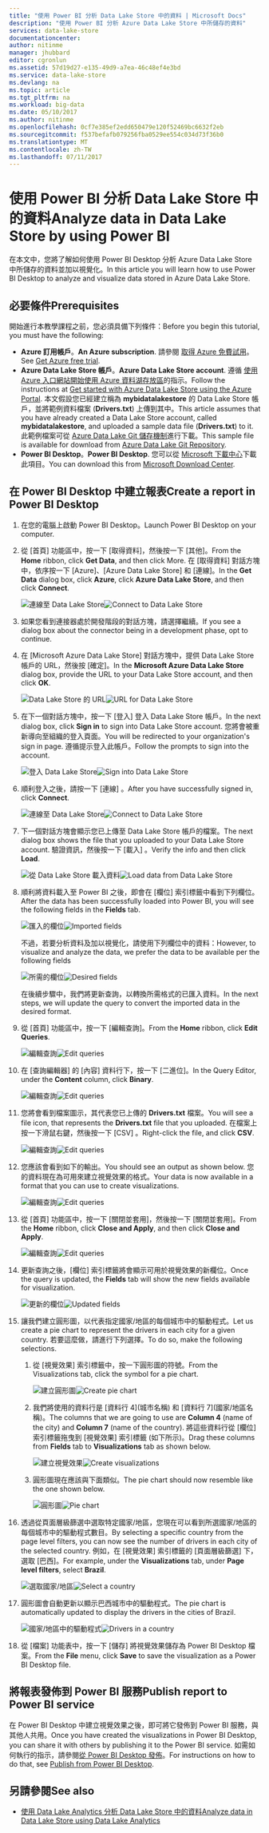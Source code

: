 ```yaml
---
title: "使用 Power BI 分析 Data Lake Store 中的資料 | Microsoft Docs"
description: "使用 Power BI 分析 Azure Data Lake Store 中所儲存的資料"
services: data-lake-store
documentationcenter: 
author: nitinme
manager: jhubbard
editor: cgronlun
ms.assetid: 57d19d27-e135-49d9-a7ea-46c48ef4e3bd
ms.service: data-lake-store
ms.devlang: na
ms.topic: article
ms.tgt_pltfrm: na
ms.workload: big-data
ms.date: 05/10/2017
ms.author: nitinme
ms.openlocfilehash: 0cf7e385ef2edd650479e120f52469bc6632f2eb
ms.sourcegitcommit: f537befafb079256fba0529ee554c034d73f36b0
ms.translationtype: MT
ms.contentlocale: zh-TW
ms.lasthandoff: 07/11/2017
---
```

# <a name="analyze-data-in-data-lake-store-by-using-power-bi"></a><span data-ttu-id="d63b7-103">使用 Power BI 分析 Data Lake Store 中的資料</span><span class="sxs-lookup"><span data-stu-id="d63b7-103">Analyze data in Data Lake Store by using Power BI</span></span>
<span data-ttu-id="d63b7-104">在本文中，您將了解如何使用 Power BI Desktop 分析 Azure Data Lake Store 中所儲存的資料並加以視覺化。</span><span class="sxs-lookup"><span data-stu-id="d63b7-104">In this article you will learn how to use Power BI Desktop to analyze and visualize data stored in Azure Data Lake Store.</span></span>

## <a name="prerequisites"></a><span data-ttu-id="d63b7-105">必要條件</span><span class="sxs-lookup"><span data-stu-id="d63b7-105">Prerequisites</span></span>
<span data-ttu-id="d63b7-106">開始進行本教學課程之前，您必須具備下列條件：</span><span class="sxs-lookup"><span data-stu-id="d63b7-106">Before you begin this tutorial, you must have the following:</span></span>

* <span data-ttu-id="d63b7-107">**Azure 訂用帳戶**。</span><span class="sxs-lookup"><span data-stu-id="d63b7-107">**An Azure subscription**.</span></span> <span data-ttu-id="d63b7-108">請參閱 [取得 Azure 免費試用](https://azure.microsoft.com/pricing/free-trial/)。</span><span class="sxs-lookup"><span data-stu-id="d63b7-108">See [Get Azure free trial](https://azure.microsoft.com/pricing/free-trial/).</span></span>
* <span data-ttu-id="d63b7-109">**Azure Data Lake Store 帳戶**。</span><span class="sxs-lookup"><span data-stu-id="d63b7-109">**Azure Data Lake Store account**.</span></span> <span data-ttu-id="d63b7-110">遵循 [使用 Azure 入口網站開始使用 Azure 資料湖存放區](data-lake-store-get-started-portal.md)的指示。</span><span class="sxs-lookup"><span data-stu-id="d63b7-110">Follow the instructions at [Get started with Azure Data Lake Store using the Azure Portal](data-lake-store-get-started-portal.md).</span></span> <span data-ttu-id="d63b7-111">本文假設您已經建立稱為 **mybidatalakestore** 的 Data Lake Store 帳戶，並將範例資料檔案 (**Drivers.txt**) 上傳到其中。</span><span class="sxs-lookup"><span data-stu-id="d63b7-111">This article assumes that you have already created a Data Lake Store account, called **mybidatalakestore**, and uploaded a sample data file (**Drivers.txt**) to it.</span></span> <span data-ttu-id="d63b7-112">此範例檔案可從 [Azure Data Lake Git 儲存機制](https://github.com/Azure/usql/tree/master/Examples/Samples/Data/AmbulanceData/Drivers.txt)進行下載。</span><span class="sxs-lookup"><span data-stu-id="d63b7-112">This sample file is available for download from [Azure Data Lake Git Repository](https://github.com/Azure/usql/tree/master/Examples/Samples/Data/AmbulanceData/Drivers.txt).</span></span>
* <span data-ttu-id="d63b7-113">**Power BI Desktop**。</span><span class="sxs-lookup"><span data-stu-id="d63b7-113">**Power BI Desktop**.</span></span> <span data-ttu-id="d63b7-114">您可以從 [Microsoft 下載中心](https://www.microsoft.com/en-us/download/details.aspx?id=45331)下載此項目。</span><span class="sxs-lookup"><span data-stu-id="d63b7-114">You can download this from [Microsoft Download Center](https://www.microsoft.com/en-us/download/details.aspx?id=45331).</span></span> 

## <a name="create-a-report-in-power-bi-desktop"></a><span data-ttu-id="d63b7-115">在 Power BI Desktop 中建立報表</span><span class="sxs-lookup"><span data-stu-id="d63b7-115">Create a report in Power BI Desktop</span></span>
1. <span data-ttu-id="d63b7-116">在您的電腦上啟動 Power BI Desktop。</span><span class="sxs-lookup"><span data-stu-id="d63b7-116">Launch Power BI Desktop on your computer.</span></span>
2. <span data-ttu-id="d63b7-117">從 [首頁] 功能區中，按一下 [取得資料]，然後按一下 [其他]。</span><span class="sxs-lookup"><span data-stu-id="d63b7-117">From the **Home** ribbon, click **Get Data**, and then click More.</span></span> <span data-ttu-id="d63b7-118">在 [取得資料] 對話方塊中，依序按一下 [Azure]、[Azure Data Lake Store] 和 [連線]。</span><span class="sxs-lookup"><span data-stu-id="d63b7-118">In the **Get Data** dialog box, click **Azure**, click **Azure Data Lake Store**, and then click **Connect**.</span></span>
   
    <span data-ttu-id="d63b7-119">![連線至 Data Lake Store](./media/data-lake-store-power-bi/get-data-lake-store-account.png "連線至 Data Lake Store")</span><span class="sxs-lookup"><span data-stu-id="d63b7-119">![Connect to Data Lake Store](./media/data-lake-store-power-bi/get-data-lake-store-account.png "Connect to Data Lake Store")</span></span>
3. <span data-ttu-id="d63b7-120">如果您看到連接器處於開發階段的對話方塊，請選擇繼續。</span><span class="sxs-lookup"><span data-stu-id="d63b7-120">If you see a dialog box about the connector being in a development phase, opt to continue.</span></span>
4. <span data-ttu-id="d63b7-121">在 [Microsoft Azure Data Lake Store] 對話方塊中，提供 Data Lake Store 帳戶的 URL，然後按 [確定]。</span><span class="sxs-lookup"><span data-stu-id="d63b7-121">In the **Microsoft Azure Data Lake Store** dialog box, provide the URL to your Data Lake Store account, and then click **OK**.</span></span>
   
    <span data-ttu-id="d63b7-122">![Data Lake Store 的 URL](./media/data-lake-store-power-bi/get-data-lake-store-account-url.png "Data Lake Store 的 URL")</span><span class="sxs-lookup"><span data-stu-id="d63b7-122">![URL for Data Lake Store](./media/data-lake-store-power-bi/get-data-lake-store-account-url.png "URL for Data Lake Store")</span></span>
5. <span data-ttu-id="d63b7-123">在下一個對話方塊中，按一下 [登入]  登入 Data Lake Store 帳戶。</span><span class="sxs-lookup"><span data-stu-id="d63b7-123">In the next dialog box, click **Sign in** to sign into Data Lake Store account.</span></span> <span data-ttu-id="d63b7-124">您將會被重新導向至組織的登入頁面。</span><span class="sxs-lookup"><span data-stu-id="d63b7-124">You will be redirected to your organization's sign in page.</span></span> <span data-ttu-id="d63b7-125">遵循提示登入此帳戶。</span><span class="sxs-lookup"><span data-stu-id="d63b7-125">Follow the prompts to sign into the account.</span></span>
   
    <span data-ttu-id="d63b7-126">![登入 Data Lake Store](./media/data-lake-store-power-bi/get-data-lake-store-account-signin.png "登入 Data Lake Store")</span><span class="sxs-lookup"><span data-stu-id="d63b7-126">![Sign into Data Lake Store](./media/data-lake-store-power-bi/get-data-lake-store-account-signin.png "Sign into Data Lake Store")</span></span>
6. <span data-ttu-id="d63b7-127">順利登入之後，請按一下 [連線] 。</span><span class="sxs-lookup"><span data-stu-id="d63b7-127">After you have successfully signed in, click **Connect**.</span></span>
   
    <span data-ttu-id="d63b7-128">![連線至 Data Lake Store](./media/data-lake-store-power-bi/get-data-lake-store-account-connect.png "連線至 Data Lake Store")</span><span class="sxs-lookup"><span data-stu-id="d63b7-128">![Connect to Data Lake Store](./media/data-lake-store-power-bi/get-data-lake-store-account-connect.png "Connect to Data Lake Store")</span></span>
7. <span data-ttu-id="d63b7-129">下一個對話方塊會顯示您已上傳至 Data Lake Store 帳戶的檔案。</span><span class="sxs-lookup"><span data-stu-id="d63b7-129">The next dialog box shows the file that you uploaded to your Data Lake Store account.</span></span> <span data-ttu-id="d63b7-130">驗證資訊，然後按一下 [載入] 。</span><span class="sxs-lookup"><span data-stu-id="d63b7-130">Verify the info and then click **Load**.</span></span>
   
    <span data-ttu-id="d63b7-131">![從 Data Lake Store 載入資料](./media/data-lake-store-power-bi/get-data-lake-store-account-load.png "從 Data Lake Store 載入資料")</span><span class="sxs-lookup"><span data-stu-id="d63b7-131">![Load data from Data Lake Store](./media/data-lake-store-power-bi/get-data-lake-store-account-load.png "Load data from Data Lake Store")</span></span>
8. <span data-ttu-id="d63b7-132">順利將資料載入至 Power BI 之後，即會在 [欄位]  索引標籤中看到下列欄位。</span><span class="sxs-lookup"><span data-stu-id="d63b7-132">After the data has been successfully loaded into Power BI, you will see the following fields in the **Fields** tab.</span></span>
   
    <span data-ttu-id="d63b7-133">![匯入的欄位](./media/data-lake-store-power-bi/imported-fields.png "匯入的欄位")</span><span class="sxs-lookup"><span data-stu-id="d63b7-133">![Imported fields](./media/data-lake-store-power-bi/imported-fields.png "Imported fields")</span></span>
   
    <span data-ttu-id="d63b7-134">不過，若要分析資料及加以視覺化，請使用下列欄位中的資料：</span><span class="sxs-lookup"><span data-stu-id="d63b7-134">However, to visualize and analyze the data, we prefer the data to be available per the following fields</span></span>
   
    <span data-ttu-id="d63b7-135">![所需的欄位](./media/data-lake-store-power-bi/desired-fields.png "所需的欄位")</span><span class="sxs-lookup"><span data-stu-id="d63b7-135">![Desired fields](./media/data-lake-store-power-bi/desired-fields.png "Desired fields")</span></span>
   
    <span data-ttu-id="d63b7-136">在後續步驟中，我們將更新查詢，以轉換所需格式的已匯入資料。</span><span class="sxs-lookup"><span data-stu-id="d63b7-136">In the next steps, we will update the query to convert the imported data in the desired format.</span></span>
9. <span data-ttu-id="d63b7-137">從 [首頁] 功能區中，按一下 [編輯查詢]。</span><span class="sxs-lookup"><span data-stu-id="d63b7-137">From the **Home** ribbon, click **Edit Queries**.</span></span>
   
    <span data-ttu-id="d63b7-138">![編輯查詢](./media/data-lake-store-power-bi/edit-queries.png "編輯查詢")</span><span class="sxs-lookup"><span data-stu-id="d63b7-138">![Edit queries](./media/data-lake-store-power-bi/edit-queries.png "Edit queries")</span></span>
10. <span data-ttu-id="d63b7-139">在 [查詢編輯器] 的 [內容] 資料行下，按一下 [二進位]。</span><span class="sxs-lookup"><span data-stu-id="d63b7-139">In the Query Editor, under the **Content** column, click **Binary**.</span></span>
    
    <span data-ttu-id="d63b7-140">![編輯查詢](./media/data-lake-store-power-bi/convert-query1.png "編輯查詢")</span><span class="sxs-lookup"><span data-stu-id="d63b7-140">![Edit queries](./media/data-lake-store-power-bi/convert-query1.png "Edit queries")</span></span>
11. <span data-ttu-id="d63b7-141">您將會看到檔案圖示，其代表您已上傳的 **Drivers.txt** 檔案。</span><span class="sxs-lookup"><span data-stu-id="d63b7-141">You will see a file icon, that represents the **Drivers.txt** file that you uploaded.</span></span> <span data-ttu-id="d63b7-142">在檔案上按一下滑鼠右鍵，然後按一下 [CSV] 。</span><span class="sxs-lookup"><span data-stu-id="d63b7-142">Right-click the file, and click **CSV**.</span></span>    
    
    <span data-ttu-id="d63b7-143">![編輯查詢](./media/data-lake-store-power-bi/convert-query2.png "編輯查詢")</span><span class="sxs-lookup"><span data-stu-id="d63b7-143">![Edit queries](./media/data-lake-store-power-bi/convert-query2.png "Edit queries")</span></span>
12. <span data-ttu-id="d63b7-144">您應該會看到如下的輸出。</span><span class="sxs-lookup"><span data-stu-id="d63b7-144">You should see an output as shown below.</span></span> <span data-ttu-id="d63b7-145">您的資料現在為可用來建立視覺效果的格式。</span><span class="sxs-lookup"><span data-stu-id="d63b7-145">Your data is now available in a format that you can use to create visualizations.</span></span>
    
    <span data-ttu-id="d63b7-146">![編輯查詢](./media/data-lake-store-power-bi/convert-query3.png "編輯查詢")</span><span class="sxs-lookup"><span data-stu-id="d63b7-146">![Edit queries](./media/data-lake-store-power-bi/convert-query3.png "Edit queries")</span></span>
13. <span data-ttu-id="d63b7-147">從 [首頁] 功能區中，按一下 [關閉並套用]，然後按一下 [關閉並套用]。</span><span class="sxs-lookup"><span data-stu-id="d63b7-147">From the **Home** ribbon, click **Close and Apply**, and then click **Close and Apply**.</span></span>
    
    <span data-ttu-id="d63b7-148">![編輯查詢](./media/data-lake-store-power-bi/load-edited-query.png "編輯查詢")</span><span class="sxs-lookup"><span data-stu-id="d63b7-148">![Edit queries](./media/data-lake-store-power-bi/load-edited-query.png "Edit queries")</span></span>
14. <span data-ttu-id="d63b7-149">更新查詢之後，[欄位]  索引標籤將會顯示可用於視覺效果的新欄位。</span><span class="sxs-lookup"><span data-stu-id="d63b7-149">Once the query is updated, the **Fields** tab will show the new fields available for visualization.</span></span>
    
    <span data-ttu-id="d63b7-150">![更新的欄位](./media/data-lake-store-power-bi/updated-query-fields.png "更新的欄位")</span><span class="sxs-lookup"><span data-stu-id="d63b7-150">![Updated fields](./media/data-lake-store-power-bi/updated-query-fields.png "Updated fields")</span></span>
15. <span data-ttu-id="d63b7-151">讓我們建立圓形圖，以代表指定國家/地區的每個城市中的驅動程式。</span><span class="sxs-lookup"><span data-stu-id="d63b7-151">Let us create a pie chart to represent the drivers in each city for a given country.</span></span> <span data-ttu-id="d63b7-152">若要這麼做，請進行下列選擇。</span><span class="sxs-lookup"><span data-stu-id="d63b7-152">To do so, make the following selections.</span></span>
    
    1. <span data-ttu-id="d63b7-153">從 [視覺效果] 索引標籤中，按一下圓形圖的符號。</span><span class="sxs-lookup"><span data-stu-id="d63b7-153">From the Visualizations tab, click the symbol for a pie chart.</span></span>
       
        <span data-ttu-id="d63b7-154">![建立圓形圖](./media/data-lake-store-power-bi/create-pie-chart.png "建立圓形圖")</span><span class="sxs-lookup"><span data-stu-id="d63b7-154">![Create pie chart](./media/data-lake-store-power-bi/create-pie-chart.png "Create pie chart")</span></span>
    2. <span data-ttu-id="d63b7-155">我們將使用的資料行是 [資料行 4]\(城市名稱) 和 [資料行 7]\(國家/地區名稱)。</span><span class="sxs-lookup"><span data-stu-id="d63b7-155">The columns that we are going to use are **Column 4** (name of the city) and **Column 7** (name of the country).</span></span> <span data-ttu-id="d63b7-156">將這些資料行從 [欄位] 索引標籤拖曳到 [視覺效果] 索引標籤 (如下所示)。</span><span class="sxs-lookup"><span data-stu-id="d63b7-156">Drag these columns from **Fields** tab to **Visualizations** tab as shown below.</span></span>
       
        <span data-ttu-id="d63b7-157">![建立視覺效果](./media/data-lake-store-power-bi/create-visualizations.png "建立視覺效果")</span><span class="sxs-lookup"><span data-stu-id="d63b7-157">![Create visualizations](./media/data-lake-store-power-bi/create-visualizations.png "Create visualizations")</span></span>
    3. <span data-ttu-id="d63b7-158">圓形圖現在應該與下面類似。</span><span class="sxs-lookup"><span data-stu-id="d63b7-158">The pie chart should now resemble like the one shown below.</span></span>
       
        <span data-ttu-id="d63b7-159">![圓形圖](./media/data-lake-store-power-bi/pie-chart.png "建立視覺效果")</span><span class="sxs-lookup"><span data-stu-id="d63b7-159">![Pie chart](./media/data-lake-store-power-bi/pie-chart.png "Create visualizations")</span></span>
16. <span data-ttu-id="d63b7-160">透過從頁面層級篩選中選取特定國家/地區，您現在可以看到所選國家/地區的每個城市中的驅動程式數目。</span><span class="sxs-lookup"><span data-stu-id="d63b7-160">By selecting a specific country from the page level filters, you can now see the number of drivers in each city of the selected country.</span></span> <span data-ttu-id="d63b7-161">例如，在 [視覺效果] 索引標籤的 [頁面層級篩選] 下，選取 [巴西]。</span><span class="sxs-lookup"><span data-stu-id="d63b7-161">For example, under the **Visualizations** tab, under **Page level filters**, select **Brazil**.</span></span>
    
    <span data-ttu-id="d63b7-162">![選取國家/地區](./media/data-lake-store-power-bi/select-country.png "選取國家/地區")</span><span class="sxs-lookup"><span data-stu-id="d63b7-162">![Select a country](./media/data-lake-store-power-bi/select-country.png "Select a country")</span></span>
17. <span data-ttu-id="d63b7-163">圓形圖會自動更新以顯示巴西城市中的驅動程式。</span><span class="sxs-lookup"><span data-stu-id="d63b7-163">The pie chart is automatically updated to display the drivers in the cities of Brazil.</span></span>
    
    <span data-ttu-id="d63b7-164">![國家/地區中的驅動程式](./media/data-lake-store-power-bi/driver-per-country.png "每個國家的驅動程式")</span><span class="sxs-lookup"><span data-stu-id="d63b7-164">![Drivers in a country](./media/data-lake-store-power-bi/driver-per-country.png "Drivers per country")</span></span>
18. <span data-ttu-id="d63b7-165">從 [檔案] 功能表中，按一下 [儲存] 將視覺效果儲存為 Power BI Desktop 檔案。</span><span class="sxs-lookup"><span data-stu-id="d63b7-165">From the **File** menu, click **Save** to save the visualization as a Power BI Desktop file.</span></span>

## <a name="publish-report-to-power-bi-service"></a><span data-ttu-id="d63b7-166">將報表發佈到 Power BI 服務</span><span class="sxs-lookup"><span data-stu-id="d63b7-166">Publish report to Power BI service</span></span>
<span data-ttu-id="d63b7-167">在 Power BI Desktop 中建立視覺效果之後，即可將它發佈到 Power BI 服務，與其他人共用。</span><span class="sxs-lookup"><span data-stu-id="d63b7-167">Once you have created the visualizations in Power BI Desktop, you can share it with others by publishing it to the Power BI service.</span></span> <span data-ttu-id="d63b7-168">如需如何執行的指示，請參閱[從 Power BI Desktop 發佈](https://powerbi.microsoft.com/documentation/powerbi-desktop-upload-desktop-files/)。</span><span class="sxs-lookup"><span data-stu-id="d63b7-168">For instructions on how to do that, see [Publish from Power BI Desktop](https://powerbi.microsoft.com/documentation/powerbi-desktop-upload-desktop-files/).</span></span>

## <a name="see-also"></a><span data-ttu-id="d63b7-169">另請參閱</span><span class="sxs-lookup"><span data-stu-id="d63b7-169">See also</span></span>
* [<span data-ttu-id="d63b7-170">使用 Data Lake Analytics 分析 Data Lake Store 中的資料</span><span class="sxs-lookup"><span data-stu-id="d63b7-170">Analyze data in Data Lake Store using Data Lake Analytics</span></span>](../data-lake-analytics/data-lake-analytics-get-started-portal.md)

